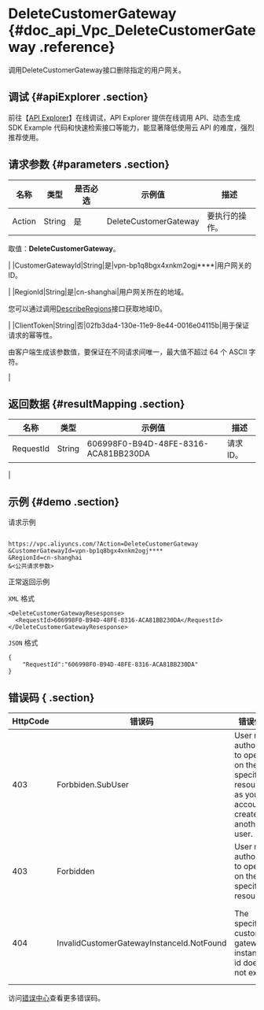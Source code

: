 # DeleteCustomerGateway {#doc_api_Vpc_DeleteCustomerGateway .reference}

调用DeleteCustomerGateway接口删除指定的用户网关。

## 调试 {#apiExplorer .section}

前往【[API Explorer](https://api.aliyun.com/#product=Vpc&api=DeleteCustomerGateway)】在线调试，API Explorer 提供在线调用 API、动态生成 SDK Example 代码和快速检索接口等能力，能显著降低使用云 API 的难度，强烈推荐使用。

## 请求参数 {#parameters .section}

|名称|类型|是否必选|示例值|描述|
|--|--|----|---|--|
|Action|String|是|DeleteCustomerGateway|要执行的操作。

 取值：**DeleteCustomerGateway**。

 |
|CustomerGatewayId|String|是|vpn-bp1q8bgx4xnkm2ogj\*\*\*\*|用户网关的ID。

 |
|RegionId|String|是|cn-shanghai|用户网关所在的地域。

 您可以通过调用[DescribeRegions](~~36063~~)接口获取地域ID。

 |
|ClientToken|String|否|02fb3da4-130e-11e9-8e44-0016e04115b|用于保证请求的幂等性。

 由客户端生成该参数值，要保证在不同请求间唯一，最大值不超过 64 个 ASCII 字符。

 |

## 返回数据 {#resultMapping .section}

|名称|类型|示例值|描述|
|--|--|---|--|
|RequestId|String|606998F0-B94D-48FE-8316-ACA81BB230DA|请求ID。

 |

## 示例 {#demo .section}

请求示例

``` {#request_demo}

https://vpc.aliyuncs.com/?Action=DeleteCustomerGateway
&CustomerGatewayId=vpn-bp1q8bgx4xnkm2ogj****
&RegionId=cn-shanghai
&<公共请求参数>

```

正常返回示例

`XML` 格式

``` {#xml_return_success_demo}
<DeleteCustomerGatewayResesponse>
  <RequestId>606998F0-B94D-48FE-8316-ACA81BB230DA</RequestId>
</DeleteCustomerGatewayResesponse>

```

`JSON` 格式

``` {#json_return_success_demo}
{
	"RequestId":"606998F0-B94D-48FE-8316-ACA81BB230DA"
}
```

## 错误码 { .section}

|HttpCode|错误码|错误信息|描述|
|--------|---|----|--|
|403|Forbbiden.SubUser|User not authorized to operate on the specified resource as your account is created by another user.|您没有权限操作该资源，请您申请操作权限后再试。|
|403|Forbidden|User not authorized to operate on the specified resource.|您没有权限操作指定资源，请提交工单咨询。|
|404|InvalidCustomerGatewayInstanceId.NotFound|The specified customer gateway instance id does not exist.|指定的 Instance 不存在，请您检查 Instance 是否正确。|

访问[错误中心](https://error-center.aliyun.com/status/product/Vpc)查看更多错误码。

